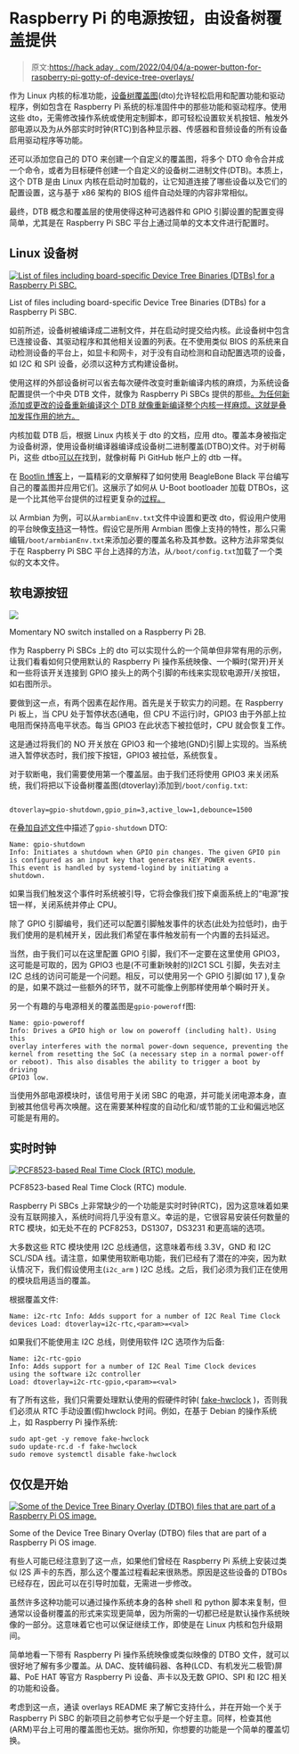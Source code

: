 # Raspberry Pi 的电源按钮，由设备树覆盖提供

> 原文:[https://hack aday . com/2022/04/04/a-power-button-for-raspberry-pi-gotty-of-device-tree-overlays/](https://hackaday.com/2022/04/04/a-power-button-for-raspberry-pi-courtesy-of-device-tree-overlays/)

作为 Linux 内核的标准功能，[设备树覆盖图](https://en.wikipedia.org/wiki/Devicetree)(dto)允许轻松启用和配置功能和驱动程序，例如包含在 Raspberry Pi 系统的标准固件中的那些功能和驱动程序。使用这些 dto，无需修改操作系统或使用定制脚本，即可轻松设置软关机按钮、触发外部电源以及为从外部实时时钟(RTC)到各种显示器、传感器和音频设备的所有设备启用驱动程序等功能。

还可以添加您自己的 DTO 来创建一个自定义的覆盖图，将多个 DTO 命令合并成一个命令，或者为目标硬件创建一个自定义的设备树二进制文件(DTB)。本质上，这个 DTB 是由 Linux 内核在启动时加载的，让它知道连接了哪些设备以及它们的配置设置，这与基于 x86 架构的 BIOS 组件自动处理的内容非常相似。

最终，DTB 概念和覆盖层的使用使得这种可选器件和 GPIO 引脚设置的配置变得简单，尤其是在 Raspberry Pi SBC 平台上通过简单的文本文件进行配置时。

## Linux 设备树

[![List of files including board-specific Device Tree Binaries (DTBs) for a Raspberry Pi SBC.](../Images/5ee26bd3401649f1974263fff23c1ebc.png)](https://hackaday.com/wp-content/uploads/2022/03/rpi_boot_device_tree_dtb.png)

List of files including board-specific Device Tree Binaries (DTBs) for a Raspberry Pi SBC.

如前所述，设备树被编译成二进制文件，并在启动时提交给内核。此设备树中包含已连接设备、其驱动程序和其他相关设置的列表。在不使用类似 BIOS 的系统来自动检测设备的平台上，如显卡和网卡，对于没有自动检测和自动配置选项的设备，如 I2C 和 SPI 设备，必须以这种方式构建设备树。

使用这样的外部设备树可以省去每次硬件改变时重新编译内核的麻烦，为系统设备配置提供一个中央 DTB 文件，就像为 Raspberry Pi SBCs 提供的那些[。为任何新添加或更改的设备重新编译这个 DTB 就像重新编译整个内核一样麻烦。这就是叠加发挥作用的地方。](https://github.com/raspberrypi/firmware/tree/master/boot)

内核加载 DTB 后，根据 Linux 内核关于 dto 的文档，应用 dto。覆盖本身被指定为设备树源，使用设备树编译器编译成设备树二进制覆盖(DTBO)文件。对于树莓 Pi，这些 dtbo[可以在](https://github.com/raspberrypi/firmware/tree/master/boot/overlays)找到，就像树莓 Pi GitHub 帐户上的 dtb 一样。

在 [Bootlin 博客](https://bootlin.com/blog/using-device-tree-overlays-example-on-beaglebone-boards/)上，一篇精彩的文章解释了如何使用 BeagleBone Black 平台编写自己的覆盖图并应用它们。这展示了如何从 U-Boot bootloader 加载 DTBOs，这是一个比其他平台提供的过程更复杂的[过程。](https://u-boot.readthedocs.io/en/latest/usage/fdt_overlays.html)

以 Armbian 为例，可以从`armbianEnv.txt`文件中设置和更改 dto，假设用户使用的平台映像[支持](https://docs.armbian.com/User-Guide_Allwinner_overlays/)这一特性。假设它是所用 Armbian 图像上支持的特性，那么只需编辑`/boot/armbianEnv.txt`来添加必要的覆盖名称及其参数。这种方法非常类似于在 Raspberry Pi SBC 平台上选择的方法，从`/boot/config.txt`加载了一个类似的文本文件。

## 软电源按钮

[![](../Images/a6b690a1c0c87a3f8475308ba7fdbf35.png)](https://hackaday.com/wp-content/uploads/2022/03/rasperry_pi_soft_power_button_installed.jpg)

Momentary NO switch installed on a Raspberry Pi 2B.

作为 Raspberry Pi SBCs 上的 dto 可以实现什么的一个简单但非常有用的示例，让我们看看如何只使用默认的 Raspberry Pi 操作系统映像、一个瞬时(常开)开关和一些将该开关连接到 GPIO 接头上的两个引脚的布线来实现软电源开/关按钮，如右图所示。

要做到这一点，有两个因素在起作用。首先是关于软实力的问题。在 Raspberry Pi 板上，当 CPU 处于暂停状态(通电，但 CPU 不运行)时，GPIO3 由于外部上拉电阻而保持高电平状态。每当 GPIO3 在此状态下被拉低时，CPU 就会恢复工作。

这是通过将我们的 NO 开关放在 GPIO3 和一个接地(GND)引脚上实现的。当系统进入暂停状态时，我们按下按钮，GPIO3 被拉低，系统恢复。

对于软断电，我们需要使用第一个覆盖层。由于我们还将使用 GPIO3 来关闭系统，我们将把以下设备树覆盖图(dtoverlay)添加到`/boot/config.txt`:

```

dtoverlay=gpio-shutdown,gpio_pin=3,active_low=1,debounce=1500

```

在[叠加自述文件](https://github.com/raspberrypi/firmware/blob/master/boot/overlays/README)中描述了`gpio-shutdown` DTO:

```
Name: gpio-shutdown
Info: Initiates a shutdown when GPIO pin changes. The given GPIO pin
is configured as an input key that generates KEY_POWER events.
This event is handled by systemd-logind by initiating a
shutdown.

```

如果当我们触发这个事件时系统被引导，它将会像我们按下桌面系统上的“电源”按钮一样，关闭系统并停止 CPU。

除了 GPIO 引脚编号，我们还可以配置引脚触发事件的状态(此处为拉低时)，由于我们使用的是机械开关，因此我们希望在事件触发前有一个内置的去抖延迟。

当然，由于我们可以在这里配置 GPIO 引脚，我们不一定要在这里使用 GPIO3，这可能是可取的，因为 GPIO3 也是(不可重新映射的)I2C1 SCL 引脚，失去对主 I2C 总线的访问可能是一个问题。相反，可以使用另一个 GPIO 引脚(如 17 ),复杂的是，如果不跳过一些额外的环节，就不可能像上例那样使用单个瞬时开关。

另一个有趣的与电源相关的覆盖图是`gpio-poweroff`图:

```
Name: gpio-poweroff
Info: Drives a GPIO high or low on poweroff (including halt). Using this
overlay interferes with the normal power-down sequence, preventing the
kernel from resetting the SoC (a necessary step in a normal power-off
or reboot). This also disables the ability to trigger a boot by driving
GPIO3 low.
```

当使用外部电源模块时，该信号用于关闭 SBC 的电源，并可能关闭电源本身，直到被其他信号再次唤醒。这在需要某种程度的自动化和/或节能的工业和偏远地区可能是有用的。

## 实时时钟

[![PCF8523-based Real Time Clock (RTC) module.](../Images/dffd65ac2bd111f038abcf0869b85d61.png)](https://hackaday.com/wp-content/uploads/2022/03/pcf8523_rtc_module.jpg)

PCF8523-based Real Time Clock (RTC) module.

Raspberry Pi SBCs 上非常缺少的一个功能是实时时钟(RTC)，因为这意味着如果没有互联网接入，系统时间将几乎没有意义。幸运的是，它很容易安装任何数量的 RTC 模块，如无处不在的 PCF8253，DS1307，DS3231 和更高端的选项。

大多数这些 RTC 模块使用 I2C 总线通信，这意味着布线 3.3V，GND 和 I2C SCL/SDA 线。请注意，如果使用软断电功能，我们已经有了潜在的冲突，因为默认情况下，我们假设使用主(`i2c_arm` ) I2C 总线。之后，我们必须为我们正在使用的模块启用适当的覆盖。

根据覆盖文件:

```
Name: i2c-rtc Info: Adds support for a number of I2C Real Time Clock devices Load: dtoverlay=i2c-rtc,<param>=<val>
```

如果我们不能使用主 I2C 总线，则使用软件 I2C 选项作为后备:

```
Name: i2c-rtc-gpio
Info: Adds support for a number of I2C Real Time Clock devices
using the software i2c controller
Load: dtoverlay=i2c-rtc-gpio,<param>=<val>
```

有了所有这些，我们只需要处理默认使用的假硬件时钟( [fake-hwclock](https://manpages.debian.org/jessie/fake-hwclock/fake-hwclock.8.en.html) )，否则我们必须从 RTC 手动设置(假)hwclock 时间。例如，在基于 Debian 的操作系统上，如 Raspberry Pi 操作系统:

```
sudo apt-get -y remove fake-hwclock 
sudo update-rc.d -f fake-hwclock 
sudo remove systemctl disable fake-hwclock
```

## 仅仅是开始

[![Some of the Device Tree Binary Overlay (DTBO) files that are part of a Raspberry Pi OS image.](../Images/50c64f3027d3ba630e3336955e3e6c2f.png)](https://hackaday.com/wp-content/uploads/2022/03/rpi_boot_device_tree_dtbo.png)

Some of the Device Tree Binary Overlay (DTBO) files that are part of a Raspberry Pi OS image.

有些人可能已经注意到了这一点，如果他们曾经在 Raspberry Pi 系统上安装过类似 I2S 声卡的东西，那么这个覆盖过程看起来很熟悉。原因是这些设备的 DTBOs 已经存在，因此可以在引导时加载，无需进一步修改。

虽然许多这种功能可以通过操作系统本身的各种 shell 和 python 脚本来复制，但通常以设备树覆盖的形式来实现更简单，因为所需的一切都已经是默认操作系统映像的一部分。这意味着它也可以保证继续工作，即使是在 Linux 内核和包升级期间。

简单地看一下带有 Raspberry Pi 操作系统映像或类似映像的 DTBO 文件，就可以很好地了解有多少覆盖。从 DAC、旋转编码器、各种(LCD、有机发光二极管)屏幕、PoE HAT 等官方 Raspberry Pi 设备、声卡以及无数 GPIO、SPI 和 I2C 相关的功能和设备。

考虑到这一点，通读 overlays README 来了解它支持什么，并在开始一个关于 Raspberry Pi SBC 的新项目之前参考它似乎是一个好主意。同样，检查其他(ARM)平台上可用的覆盖图也无妨。据你所知，你想要的功能是一个简单的覆盖切换。